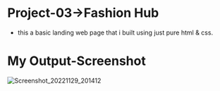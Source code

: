 # Project-03->Fashion Hub

* this a basic landing web page that i built using just pure html & css.

# My Output-Screenshot


![Screenshot_20221129_201412](https://user-images.githubusercontent.com/59407093/204560050-cf9fa844-8b9c-4cb3-9dcd-d8c1969a57a9.png)
